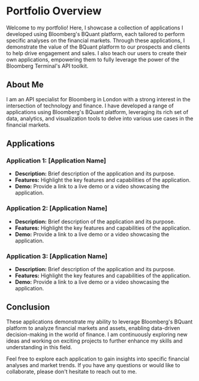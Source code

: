 # Portfolio Overview

Welcome to my portfolio! Here, I showcase a collection of applications I developed using Bloomberg's BQuant platform, each tailored to perform specific analyses on the financial markets. Through these applications, I demonstrate the value of the BQuant platform to our prospects and clients to help drive engagement and sales. I also teach our users to create their own applications, empowering them to fully leverage the power of the Bloomberg Terminal's API toolkit.
## About Me

I am an API specialist for Bloomberg in London with a strong interest in the intersection of technology and finance. I have developed a range of applications using Bloomberg's BQuant platform, leveraging its rich set of data, analytics, and visualization tools to delve into various use cases in the financial markets.

## Applications

### Application 1: [Application Name]

- **Description:** Brief description of the application and its purpose.
- **Features:** Highlight the key features and capabilities of the application.
- **Demo:** Provide a link to a live demo or a video showcasing the application.

### Application 2: [Application Name]

- **Description:** Brief description of the application and its purpose.
- **Features:** Highlight the key features and capabilities of the application.
- **Demo:** Provide a link to a live demo or a video showcasing the application.

### Application 3: [Application Name]

- **Description:** Brief description of the application and its purpose.
- **Features:** Highlight the key features and capabilities of the application.
- **Demo:** Provide a link to a live demo or a video showcasing the application.

## Conclusion

These applications demonstrate my ability to leverage Bloomberg's BQuant platform to analyze financial markets and assets, enabling data-driven decision-making in the world of finance. I am continuously exploring new ideas and working on exciting projects to further enhance my skills and understanding in this field.

Feel free to explore each application to gain insights into specific financial analyses and market trends. If you have any questions or would like to collaborate, please don't hesitate to reach out to me.
